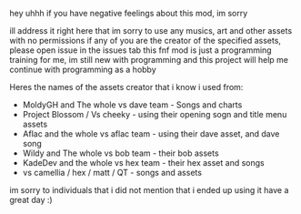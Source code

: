 hey uhhh if you have negative feelings about this mod, im sorry

ill address it right here that im sorry to use any musics, art and other assets with no permissions
if any of you are the creator of the specified assets, please open issue in the issues tab
this fnf mod is just a programming training for me, im still new with programming and this 
project will help me continue with programming as a hobby

 Heres the names of the assets creator that i know i used from:
- MoldyGH and The whole vs dave team - Songs and charts
- Project Blossom / Vs cheeky - using their opening sogn and title menu assets
- Aflac and the whole vs aflac team - using their dave asset, and dave song
- Wildy and The whole vs bob team - their bob assets
- KadeDev and the whole vs hex team - their hex asset and songs
- vs camellia / hex / matt / QT - songs and assets

im sorry to individuals that i did not mention that i ended up using it
have a great day :)
